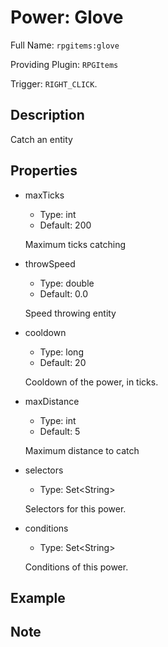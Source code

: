 # Power: Glove

<!-- This file is generated ingame by `/rpgitem gen-wiki`. -->
<!-- Please only edit between "beginCustomXXXX" and "endCustomXXXX".  -->
<!-- If you want to edit description of this power or property, -->
<!-- please edit corresponding section in "resources/lang/en_US.yml" -->

Full Name: `rpgitems:glove`

Providing Plugin: `RPGItems`

Trigger: `RIGHT_CLICK`.

<!-- beginCustomHeader -->
<!-- endCustomHeader -->

## Description

Catch an entity
<!-- beginCustomDescription -->
<!-- endCustomDescription -->

## Properties

* maxTicks

  * Type: int
  * Default: 200

  Maximum ticks catching

* throwSpeed

  * Type: double
  * Default: 0.0

  Speed throwing entity

* cooldown

  * Type: long
  * Default: 20

  Cooldown of the power, in ticks.

* maxDistance

  * Type: int
  * Default: 5

  Maximum distance to catch

* selectors

  * Type: Set&lt;String&gt;

  Selectors for this power.

* conditions

  * Type: Set&lt;String&gt;

  Conditions of this power.

<!-- beginCustomProperties -->
<!-- endCustomProperties -->

## Example

<!-- beginCustomExample -->
<!-- endCustomExample -->

## Note

<!-- beginCustomNote -->
<!-- endCustomNote -->